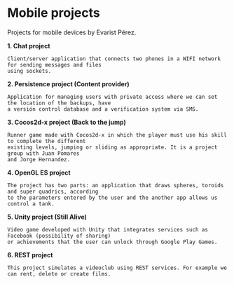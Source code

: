 # Mobile projects
Projects for mobile devices by Evarist Pérez.

  **1. Chat project**
  
    Client/server application that connects two phones in a WIFI network for sending messages and files 
    using sockets.
    
  **2. Persistence project  (Content provider)**
    
    Application for managing users with private access where we can set the location of the backups, have 
    a versión control database and a verification system via SMS.
    
    
  **3. Cocos2d-x project  (Back to the jump)**
  
    Runner game made with Cocos2d-x in which the player must use his skill to complete the different 
    existing levels, jumping or sliding as appropriate. It is a project group with Juan Pomares
    and Jorge Hernandez.    
    
  **4. OpenGL ES project**
  
    The project has two parts: an application that draws spheres, toroids and super quadrics, according 
    to the parameters entered by the user and the another app allows us control a tank.
    
  **5. Unity project  (Still Alive)**
  
    Video game developed with Unity that integrates services such as Facebook (possibility of sharing) 
    or achievements that the user can unlock through Google Play Games.
    
  **6. REST project**
  
    This project simulates a videoclub using REST services. For example we can rent, delete or create films.



